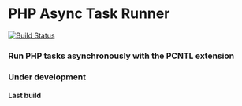 # PHP Async Task Runner

[![Build Status](https://travis-ci.org/denismitr/wait.svg?branch=master)](https://travis-ci.org/denismitr/wait)

### Run PHP tasks asynchronously with the PCNTL extension

### Under development

#### Last build